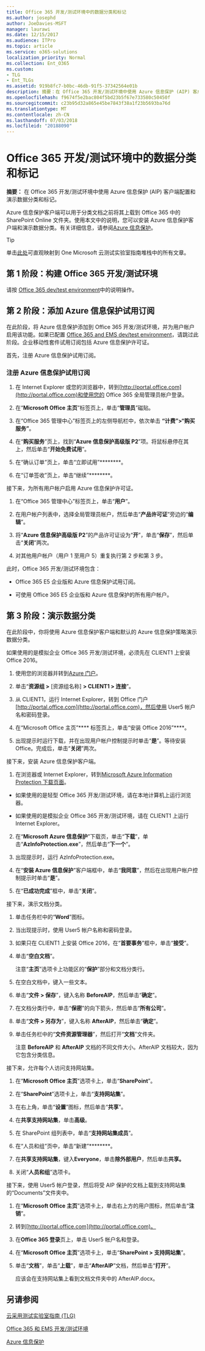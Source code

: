 ```yaml
---
title: Office 365 开发/测试环境中的数据分类和标记
ms.author: josephd
author: JoeDavies-MSFT
manager: laurawi
ms.date: 12/15/2017
ms.audience: ITPro
ms.topic: article
ms.service: o365-solutions
localization_priority: Normal
ms.collection: Ent_O365
ms.custom:
- TLG
- Ent_TLGs
ms.assetid: 919b8fc7-b0bc-46db-91f5-37342564e01b
description: 摘要：在 Office 365 开发/测试环境中使用 Azure 信息保护 (AIP) 客户端配置和演示数据分类和标记。
ms.openlocfilehash: f9674f5e2bac804f5bd23b5f67e733580c50450f
ms.sourcegitcommit: c23b95d32a865e45be7843f38a1f23b5693ba76d
ms.translationtype: MT
ms.contentlocale: zh-CN
ms.lasthandoff: 07/03/2018
ms.locfileid: "20188090"
---
```

# <a name="data-classification-and-labeling-in-the-office-365-devtest-environment"></a>Office 365 开发/测试环境中的数据分类和标记

 **摘要：** 在 Office 365 开发/测试环境中使用 Azure 信息保护 (AIP) 客户端配置和演示数据分类和标记。
  
Azure 信息保护客户端可以用于分类文档之前将其上载到 Office 365 中的 SharePoint Online 文件夹。使用本文中的说明，您可以安装 Azure 信息保护客户端和演示数据分类。有关详细信息，请参阅[Azure 信息保护](https://www.microsoft.com/cloud-platform/azure-information-protection)。
  
> [!TIP]
> 单击[此处](http://aka.ms/catlgstack)可直观映射到 One Microsoft 云测试实验室指南堆栈中的所有文章。
  
## <a name="phase-1-build-out-your-office-365-devtest-environment"></a>第 1 阶段：构建 Office 365 开发/测试环境

请按 [Office 365 dev/test environment](office-365-dev-test-environment.md)中的说明操作。
  
## <a name="phase-2-add-the-azure-information-protection-trial-subscription"></a>第 2 阶段：添加 Azure 信息保护试用订阅

在此阶段，将 Azure 信息保护添加到 Office 365 开发/测试环境，并为用户帐户启用该功能。如果已配置 [Office 365 and EMS dev/test environment](http://technet.microsoft.com/library/c76eea86-d4b6-4d35-ad89-341696e89ef7.aspx)，请跳过此阶段。企业移动性套件试用订阅包括 Azure 信息保护许可证。
  
首先，注册 Azure 信息保护试用订阅。
  
### <a name="sign-up-for-an-azure-information-protection-trial-subscription"></a>注册 Azure 信息保护试用订阅

1. 在 Internet Explorer 或您的浏览器中，转到[http://portal.office.com](http://portal.office.com)和使用您的 Office 365 全局管理员帐户登录。
    
2. 在“**Microsoft Office 主页**”标签页上，单击“**管理员**”磁贴。
    
3. 在“Office 365 管理中心”标签页上的左侧导航栏中，依次单击 **“计费”>“购买服务”**。
    
4. 在“**购买服务**”页上，找到“**Azure 信息保护高级版 P2**”项。将鼠标悬停在其上，然后单击“**开始免费试用**”。
    
5. 在“确认订单”页上，单击“立即试用”********。
    
6. 在“订单签收”页上，单击“继续”********。
    
接下来，为所有用户帐户启用 Azure 信息保护许可证。
  
1. 	在“Office 365 管理中心”标签页上，单击“**用户**”。
    
2.   在用户帐户列表中，选择全局管理员帐户，然后单击“**产品许可证**”旁边的“**编辑**”。
    
3. 	将“**Azure 信息保护高级版 P2**”的产品许可证设为“**开**”，单击“**保存**”，然后单击“**关闭**”两次。
    
4. 对其他用户帐户（用户 1 至用户 5）重复执行第 2 步和第 3 步。
    
此时，Office 365 开发/测试环境包含：
  
- Office 365 E5 企业版和 Azure 信息保护试用订阅。
    
- 可使用 Office 365 E5 企业版和 Azure 信息保护的所有用户帐户。
    
## <a name="phase-3-demonstrate-data-classification"></a>第 3 阶段：演示数据分类

在此阶段中，你将使用 Azure 信息保护客户端和默认的 Azure 信息保护策略演示数据分类。
  
如果使用的是模拟企业 Office 365 开发/测试环境，必须先在 CLIENT1 上安装 Office 2016。
  
1. 使用您的浏览器并转到[Azure 门户](http://portal.azure.com)。
    
2. 	单击“**资源组 >** [资源组名称] **> CLIENT1 > 连接**”。
    
3. 从 CLIENT1，运行 Internet Explorer，转到 Office 门户[http://portal.office.com](http://portal.office.com)，然后使用 User5 帐户名和密码登录。
    
4. 在“Microsoft Office 主页”**** 标签页上，单击“安装 Office 2016”****。
    
5. 	出现提示时运行下载，并在出现用户帐户控制提示时单击“**是**”。等待安装 Office。完成后，单击“**关闭**”两次。
    
接下来，安装 Azure 信息保护客户端。
  
1. 在浏览器或 Internet Explorer，转到[Microsoft Azure Information Protection 下载页面](https://www.microsoft.com/download/details.aspx?id=53018)。
    
  - 如果使用的是轻型 Office 365 开发/测试环境，请在本地计算机上运行浏览器。
    
  - 如果使用的是模拟企业 Office 365 开发/测试环境，请在 CLIENT1 上运行 Internet Explorer。
    
2. 在“**Microsoft Azure 信息保护**”下载页，单击“**下载**”，单击“**AzInfoProtection.exe**”，然后单击“**下一个**”。
    
3. 出现提示时，运行 AzInfoProtection.exe。
    
4. 在“**安装 Azure 信息保护**”客户端框中，单击“**我同意**”，然后在出现用户帐户控制提示时单击“**是**”。
    
5. 在“**已成功完成**”框中，单击“**关闭**”。
    
接下来，演示文档分类。
  
1. 单击任务栏中的“**Word**”图标。
    
2. 当出现提示时，使用 User5 帐户名称和密码登录。
    
3. 如果只在 CLIENT1 上安装 Office 2016，在“**首要事务**”框中，单击“**接受**”。
    
4. 单击“**空白文档**”。  
    
    注意“**主页**”选项卡上功能区的“**保护**”部分和文档分类行。
    
5. 在空白文档中，键入一些文本。
    
6. 单击“**文件 > 保存**”，键入名称 **BeforeAIP**，然后单击“**确定**”。  
    
7. 在文档分类行中，单击“**保密**”的向下箭头，然后单击“**所有公司**”。
    
8. 单击“**文件 > 另存为**”，键入名称 **AfterAIP**，然后单击“**确定**”。
    
9. 单击任务栏中的“**文件资源管理器**”，然后打开“**文档**”文件夹。
    
    注意 **BeforeAIP** 和 **AfterAIP** 文档的不同文件大小。AfterAIP 文档较大，因为它包含分类信息。
    
接下来，允许每个人访问支持网站集。
  
1. 	在“**Microsoft Office 主页**”选项卡上，单击“**SharePoint**”。
    
2. 在“**SharePoint**”选项卡上，单击“**支持网站集**”。
    
3. 在右上角，单击“**设置**”图标，然后单击“**共享**”。
    
4. 在**共享支持网站集**，单击**高级**。
    
5. 在 SharePoint 组列表中，单击“**支持网站集成员**”。
    
6. 在“人员和组”页中，单击“新建”********。
    
7. 在**共享支持网站集**，键入**Everyone**，单击**除外部用户**，然后单击**共享。**
    
8. 关闭“**人员和组**”选项卡。
    
接下来，使用 User5 帐户登录，然后将受 AIP 保护的文档上载到支持网站集的“Documents”文件夹中。
  
1. 在“**Microsoft Office 主页**”选项卡上，单击右上方的用户图标，然后单击“**注销**”。
    
2. 转到[http://portal.office.com](http://portal.office.com)。
    
3. 在**Office 365 登录**页上，单击 User5 帐户名和登录。
    
4. 在“**Microsoft Office 主页**”选项卡上，单击“**SharePoint > 支持网站集**”。
    
5. 单击“**文档**”，单击“**上载**”，单击“**AfterAIP**”文档，然后单击“**打开**”。
    
    应该会在支持网站集上看到文档文件夹中的 AfterAIP.docx。
    
## <a name="see-also"></a>另请参阅

[云采用测试实验室指南 (TLG)](cloud-adoption-test-lab-guides-tlgs.md)

[Office 365 和 EMS 开发/测试环境](http://technet.microsoft.com/library/c76eea86-d4b6-4d35-ad89-341696e89ef7.aspx)
  
[Azure 信息保护](https://www.microsoft.com/cloud-platform/azure-information-protection)


